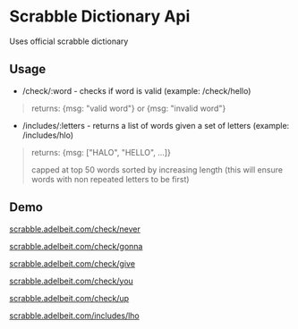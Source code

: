 # Scrabble Dictionary Api

Uses official scrabble dictionary

## Usage

- /check/:word - checks if word is valid (example: /check/hello)

> returns: {msg: "valid word"} or {msg: "invalid word"}

- /includes/:letters - returns a list of words given a set of letters (example: /includes/hlo)

> returns: {msg: ["HALO", "HELLO", ...]}
> 
> capped at top 50 words sorted by increasing length (this will ensure words with non repeated letters to be first)


## Demo
[scrabble.adelbeit.com/check/never](https://scrabble.adelbeit.com/check/never)

[scrabble.adelbeit.com/check/gonna](https://scrabble.adelbeit.com/check/gonna)

[scrabble.adelbeit.com/check/give](https://scrabble.adelbeit.com/check/give)

[scrabble.adelbeit.com/check/you](https://scrabble.adelbeit.com/check/you)

[scrabble.adelbeit.com/check/up](https://scrabble.adelbeit.com/check/up)

[scrabble.adelbeit.com/includes/lho](https://scrabble.adelbeit.com/includes/lho)
